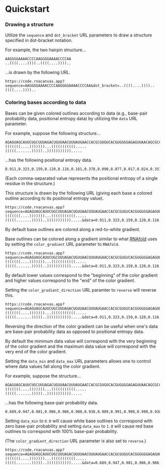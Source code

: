 # Quickstart

### Drawing a structure

Utilize the `sequence` and `dot_bracket` URL parameters
to draw a structure specified in dot-bracket notation.

For example, the two hairpin structure...

```
AAGGGGAAAACCCCAAGGGGAAAACCCCAA
..((((....))))..((((....))))..
```

...is drawn by the following URL.

```
https://code.rnacanvas.app?sequence=AAGGGGAAAACCCCAAGGGGAAAACCCCAA&dot_bracket=..((((....))))..((((....))))..
```

### Coloring bases according to data

Bases can be given colored outlines according to data
(e.g., base-pair probability data, positional entropy data)
by utilizing the `data` URL parameter.

For example, suppose the following structure...

```
AGAGUAGCAUUCUGCUUUAGACUGUUAACUUUAUGAACCACGCGUGUCACGUGGGGAGAGUUAACAGCGCCC
(((((((....)))))))...(((((((((((.....(((((.......)))))..))))))))))).....
```

...has the following positional entropy data.

```
0.911,0.323,0.159,0.120,0.116,0.161,0.378,0.090,0.077,0.017,0.024,0.351,0.170,0.121,0.115,0.158,0.316,0.929,0.007,0.007,0.007,0.110,0.026,0.001,0.011,0.017,0.017,0.011,0.001,0.026,0.109,0.507,-0.000,-0.000,0.000,0.000,0.000,0.911,0.924,0.710,0.762,0.838,0.711,0.712,0.632,0.001,0.000,-0.000,0.632,0.832,0.713,0.717,0.742,0.896,0.881,0.500,0.495,0.109,0.027,0.001,0.011,0.017,0.017,0.011,0.001,0.026,0.110,0.001,0.005,0.005,-0.000,-0.000
```

(Each comma-separated value represents the positional entropy of a single residue in the structure.)

This structure is drawn by the following URL
(giving each base a colored outline according to its positional entropy value).

```
https://code.rnacanvas.app?sequence=AGAGUAGCAUUCUGCUUUAGACUGUUAACUUUAUGAACCACGCGUGUCACGUGGGGAGAGUUAACAGCGCCC&dot_bracket=(((((((....)))))))...(((((((((((.....(((((.......)))))..))))))))))).....&data=0.911,0.323,0.159,0.120,0.116,0.161,0.378,0.090,0.077,0.017,0.024,0.351,0.170,0.121,0.115,0.158,0.316,0.929,0.007,0.007,0.007,0.110,0.026,0.001,0.011,0.017,0.017,0.011,0.001,0.026,0.109,0.507,-0.000,-0.000,0.000,0.000,0.000,0.911,0.924,0.710,0.762,0.838,0.711,0.712,0.632,0.001,0.000,-0.000,0.632,0.832,0.713,0.717,0.742,0.896,0.881,0.500,0.495,0.109,0.027,0.001,0.011,0.017,0.017,0.011,0.001,0.026,0.110,0.001,0.005,0.005,-0.000,-0.000
```

By default base outlines are colored along a red-to-white gradient.

Base outlines can be colored along a gradient similar to what [RNAfold](http://rna.tbi.univie.ac.at/cgi-bin/RNAWebSuite/RNAfold.cgi) uses
by setting the `color_gradient` URL parameter to `RNAfold`.

```
https://code.rnacanvas.app?sequence=AGAGUAGCAUUCUGCUUUAGACUGUUAACUUUAUGAACCACGCGUGUCACGUGGGGAGAGUUAACAGCGCCC&dot_bracket=(((((((....)))))))...(((((((((((.....(((((.......)))))..))))))))))).....&data=0.911,0.323,0.159,0.120,0.116,0.161,0.378,0.090,0.077,0.017,0.024,0.351,0.170,0.121,0.115,0.158,0.316,0.929,0.007,0.007,0.007,0.110,0.026,0.001,0.011,0.017,0.017,0.011,0.001,0.026,0.109,0.507,-0.000,-0.000,0.000,0.000,0.000,0.911,0.924,0.710,0.762,0.838,0.711,0.712,0.632,0.001,0.000,-0.000,0.632,0.832,0.713,0.717,0.742,0.896,0.881,0.500,0.495,0.109,0.027,0.001,0.011,0.017,0.017,0.011,0.001,0.026,0.110,0.001,0.005,0.005,-0.000,-0.000&color_gradient=RNAfold
```

By default lower values correspond to the "beginning" of the color gradient
and higher values correspond to the "end" of the color gradient.

Setting the `color_gradient_direction` URL paramter to `reverse` will reverse this.

```
https://code.rnacanvas.app?sequence=AGAGUAGCAUUCUGCUUUAGACUGUUAACUUUAUGAACCACGCGUGUCACGUGGGGAGAGUUAACAGCGCCC&dot_bracket=(((((((....)))))))...(((((((((((.....(((((.......)))))..))))))))))).....&data=0.911,0.323,0.159,0.120,0.116,0.161,0.378,0.090,0.077,0.017,0.024,0.351,0.170,0.121,0.115,0.158,0.316,0.929,0.007,0.007,0.007,0.110,0.026,0.001,0.011,0.017,0.017,0.011,0.001,0.026,0.109,0.507,-0.000,-0.000,0.000,0.000,0.000,0.911,0.924,0.710,0.762,0.838,0.711,0.712,0.632,0.001,0.000,-0.000,0.632,0.832,0.713,0.717,0.742,0.896,0.881,0.500,0.495,0.109,0.027,0.001,0.011,0.017,0.017,0.011,0.001,0.026,0.110,0.001,0.005,0.005,-0.000,-0.000&color_gradient=RNAfold&color_gradient_direction=reverse
```

Reversing the direction of the color gradient can be useful
when one's data are base-pair probability data
as opposed to positional entropy data.

By default the minimum data value will correspond with the very beginning of the color gradient
and the maximum data value will correspond with the very end of the color gradient.

Setting the `data_min` and `data_max` URL parameters allows one to control where data values fall along the color gradient.

For example, suppose the structure...

```
AGAGUAGCAUUCUGCUUUAGACUGUUAACUUUAUGAACCACGCGUGUCACGUGGGGAGAGUUAACAGCGCCC
(((((((....)))))))...(((((((((((.....(((((.......)))))..))))))))))).....
```

...has the following base-pair probability data.

```
0.689,0.947,0.981,0.986,0.986,0.980,0.938,0.989,0.991,0.998,0.998,0.938,0.980,0.986,0.986,0.981,0.947,0.689,0.999,0.999,0.999,0.986,0.997,1.000,0.999,0.998,0.998,0.999,1.000,0.998,0.987,0.894,1.000,1.000,1.000,1.000,1.000,0.808,0.808,0.806,0.805,0.788,0.805,0.805,0.841,1.000,1.000,1.000,0.841,0.788,0.805,0.806,0.808,0.808,0.813,0.892,0.894,0.987,0.998,1.000,0.999,0.998,0.998,0.999,1.000,0.997,0.986,1.000,1.000,1.000,1.000,1.000
```

Setting `data_min` to `0.0` will cause white base outlines to correspond with zero base-pair probability
and setting `data_max` to `1.0` will cause red base outlines to correspond with 100% base-pair probability.

(The `color_gradient_direction` URL parameter is also set to `reverse`.)

```
https://code.rnacanvas.app?sequence=AGAGUAGCAUUCUGCUUUAGACUGUUAACUUUAUGAACCACGCGUGUCACGUGGGGAGAGUUAACAGCGCCC&dot_bracket=(((((((....)))))))...(((((((((((.....(((((.......)))))..))))))))))).....&data=0.689,0.947,0.981,0.986,0.986,0.980,0.938,0.989,0.991,0.998,0.998,0.938,0.980,0.986,0.986,0.981,0.947,0.689,0.999,0.999,0.999,0.986,0.997,1.000,0.999,0.998,0.998,0.999,1.000,0.998,0.987,0.894,1.000,1.000,1.000,1.000,1.000,0.808,0.808,0.806,0.805,0.788,0.805,0.805,0.841,1.000,1.000,1.000,0.841,0.788,0.805,0.806,0.808,0.808,0.813,0.892,0.894,0.987,0.998,1.000,0.999,0.998,0.998,0.999,1.000,0.997,0.986,1.000,1.000,1.000,1.000,1.000&color_gradient_direction=reverse&data_min=0.0&data_max=1.0
```
